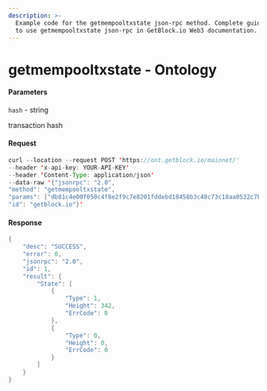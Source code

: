 ```yaml
---
description: >-
  Example code for the getmempooltxstate json-rpc method. Сomplete guide on how
  to use getmempooltxstate json-rpc in GetBlock.io Web3 documentation.
---
```


# getmempooltxstate - Ontology

#### Parameters

`hash` - string

transaction hash

#### Request

```java
curl --location --request POST 'https://ont.getblock.io/mainnet/' 
--header 'x-api-key: YOUR-API-KEY' 
--header 'Content-Type: application/json' 
--data-raw '{"jsonrpc": "2.0",
"method": "getmempooltxstate",
"params": ["db81c4e00f050c4f8e2f9c7e8201fddebd18458b3c48c73c18aa0532c7b5c43c"],
"id": "getblock.io"}'
```

#### Response

```java
{
    "desc": "SUCCESS",
    "error": 0,
    "jsonrpc": "2.0",
    "id": 1,
    "result": {
        "State": [
            {
                "Type": 1,
                "Height": 342,
                "ErrCode": 0
            },
            {
                "Type": 0,
                "Height": 0,
                "ErrCode": 0
            }
        ]
    }
}
```
